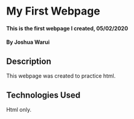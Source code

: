 # My First Webpage
#### This is the first webpage I created, 05/02/2020
#### By Joshua Warui
## Description
This webpage was created to practice html.
## Technologies Used
Html only.
